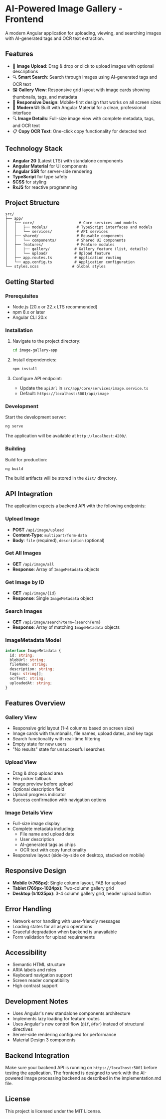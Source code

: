 # AI-Powered Image Gallery - Frontend

A modern Angular application for uploading, viewing, and searching images with AI-generated tags and OCR text extraction.

## Features

- 📸 **Image Upload**: Drag & drop or click to upload images with optional descriptions
- 🔍 **Smart Search**: Search through images using AI-generated tags and OCR text
- 🖼️ **Gallery View**: Responsive grid layout with image cards showing thumbnails, tags, and metadata
- 📱 **Responsive Design**: Mobile-first design that works on all screen sizes
- 🎨 **Modern UI**: Built with Angular Material for a clean, professional interface
- 🔍 **Image Details**: Full-size image view with complete metadata, tags, and OCR text
- 📋 **Copy OCR Text**: One-click copy functionality for detected text

## Technology Stack

- **Angular 20** (Latest LTS) with standalone components
- **Angular Material** for UI components
- **Angular SSR** for server-side rendering
- **TypeScript** for type safety
- **SCSS** for styling
- **RxJS** for reactive programming

## Project Structure

```
src/
├── app/
│   ├── core/                    # Core services and models
│   │   ├── models/             # TypeScript interfaces and models
│   │   └── services/           # API services
│   ├── shared/                 # Reusable components
│   │   └── components/         # Shared UI components
│   ├── features/               # Feature modules
│   │   ├── gallery/           # Gallery feature (list, details)
│   │   └── upload/            # Upload feature
│   ├── app.routes.ts          # Application routing
│   └── app.config.ts          # Application configuration
└── styles.scss               # Global styles
```

## Getting Started

### Prerequisites

- Node.js (20.x or 22.x LTS recommended)
- npm 8.x or later
- Angular CLI 20.x

### Installation

1. Navigate to the project directory:
   ```bash
   cd image-gallery-app
   ```

2. Install dependencies:
   ```bash
   npm install
   ```

3. Configure API endpoint:
   - Update the `apiUrl` in `src/app/core/services/image.service.ts`
   - Default: `https://localhost:5001/api/image`

### Development

Start the development server:
```bash
ng serve
```

The application will be available at `http://localhost:4200/`.

### Building

Build for production:
```bash
ng build
```

The build artifacts will be stored in the `dist/` directory.

## API Integration

The application expects a backend API with the following endpoints:

### Upload Image
- **POST** `/api/image/upload`
- **Content-Type**: `multipart/form-data`
- **Body**: `file` (required), `description` (optional)

### Get All Images
- **GET** `/api/image/all`
- **Response**: Array of `ImageMetadata` objects

### Get Image by ID
- **GET** `/api/image/{id}`
- **Response**: Single `ImageMetadata` object

### Search Images
- **GET** `/api/image/search?term={searchTerm}`
- **Response**: Array of matching `ImageMetadata` objects

### ImageMetadata Model
```typescript
interface ImageMetadata {
  id: string;
  blobUrl: string;
  fileName: string;
  description: string;
  tags: string[];
  ocrText: string;
  uploadedAt: string;
}
```

## Features Overview

### Gallery View
- Responsive grid layout (1-4 columns based on screen size)
- Image cards with thumbnails, file names, upload dates, and key tags
- Search functionality with real-time filtering
- Empty state for new users
- "No results" state for unsuccessful searches

### Upload View
- Drag & drop upload area
- File picker fallback
- Image preview before upload
- Optional description field
- Upload progress indicator
- Success confirmation with navigation options

### Image Details View
- Full-size image display
- Complete metadata including:
  - File name and upload date
  - User description
  - AI-generated tags as chips
  - OCR text with copy functionality
- Responsive layout (side-by-side on desktop, stacked on mobile)

## Responsive Design

- **Mobile (≤768px)**: Single column layout, FAB for upload
- **Tablet (769px-1024px)**: Two-column gallery grid
- **Desktop (≥1025px)**: 3-4 column gallery grid, header upload button

## Error Handling

- Network error handling with user-friendly messages
- Loading states for all async operations
- Graceful degradation when backend is unavailable
- Form validation for upload requirements

## Accessibility

- Semantic HTML structure
- ARIA labels and roles
- Keyboard navigation support
- Screen reader compatibility
- High contrast support

## Development Notes

- Uses Angular's new standalone components architecture
- Implements lazy loading for feature routes
- Uses Angular's new control flow (`@if`, `@for`) instead of structural directives
- Server-side rendering configured for performance
- Material Design 3 components

## Backend Integration

Make sure your backend API is running on `https://localhost:5001` before testing the application. The frontend is designed to work with the AI-powered image processing backend as described in the implementation.md file.

## License

This project is licensed under the MIT License.
